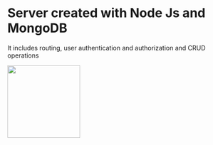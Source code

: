 ﻿# Server created with Node Js and MongoDB
 
 It includes routing, user authentication and authorization and CRUD operations
 
 [<img src="https://cdn.gomix.com/2bdfb3f8-05ef-4035-a06e-2043962a3a13%2Fremix-button.svg" width="163px "/>](https://fog-lightning-cornflower.glitch.me/)

